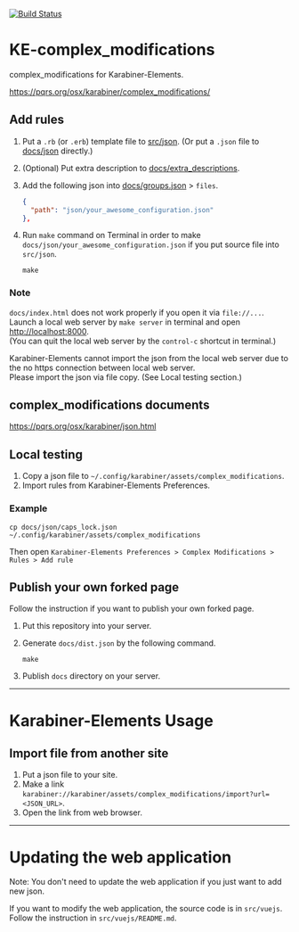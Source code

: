 [![Build Status](https://travis-ci.com/pqrs-org/KE-complex_modifications.svg?branch=master)](https://travis-ci.com/pqrs-org/KE-complex_modifications)

# KE-complex_modifications

complex_modifications for Karabiner-Elements.

<https://pqrs.org/osx/karabiner/complex_modifications/>

## Add rules

1.  Put a `.rb` (or `.erb`) template file to [src/json](https://github.com/pqrs-org/KE-complex_modifications/tree/master/src/json). (Or put a `.json` file to [docs/json](https://github.com/pqrs-org/KE-complex_modifications/tree/master/docs/json) directly.)
2.  (Optional) Put extra description to [docs/extra_descriptions](https://github.com/pqrs-org/KE-complex_modifications/tree/master/docs/extra_descriptions).
3.  Add the following json into [docs/groups.json](https://github.com/pqrs-org/KE-complex_modifications/tree/master/docs/groups.json) &gt; `files`.

    ```json
    {
      "path": "json/your_awesome_configuration.json"
    },
    ```

4.  Run `make` command on Terminal in order to make `docs/json/your_awesome_configuration.json` if you put source file into `src/json`.

    ```shell
    make
    ```

### Note

`docs/index.html` does not work properly if you open it via `file://...`.<br />
Launch a local web server by `make server` in terminal and open <http://localhost:8000>.<br />
(You can quit the local web server by the `control-c` shortcut in terminal.)

Karabiner-Elements cannot import the json from the local web server due to the no https connection between local web server.<br />
Please import the json via file copy. (See Local testing section.)

## complex_modifications documents

<https://pqrs.org/osx/karabiner/json.html>

## Local testing

1.  Copy a json file to `~/.config/karabiner/assets/complex_modifications`.
2.  Import rules from Karabiner-Elements Preferences.

### Example

```shell
cp docs/json/caps_lock.json ~/.config/karabiner/assets/complex_modifications
```

Then open `Karabiner-Elements Preferences > Complex Modifications > Rules > Add rule`

## Publish your own forked page

Follow the instruction if you want to publish your own forked page.

1.  Put this repository into your server.
2.  Generate `docs/dist.json` by the following command.

    ```shell
    make
    ```

3.  Publish `docs` directory on your server.

---

# Karabiner-Elements Usage

## Import file from another site

1.  Put a json file to your site.
2.  Make a link `karabiner://karabiner/assets/complex_modifications/import?url=<JSON_URL>`.
3.  Open the link from web browser.

---

# Updating the web application

Note: You don't need to update the web application if you just want to add new json.

If you want to modify the web application, the source code is in `src/vuejs`.
Follow the instruction in `src/vuejs/README.md`.
